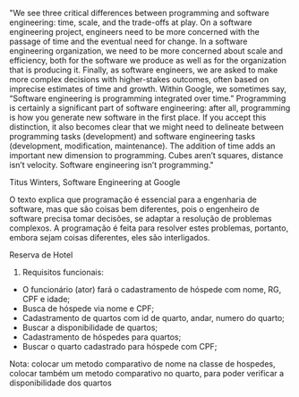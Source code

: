"We see three critical differences between programming and software engineering: time, scale, and the trade-offs at play. On a software engineering project, engineers need to be more concerned with the passage of time and the eventual need for change. In a software engineering organization, we need to be more concerned about scale and efficiency, both for the software we produce as well as for the organization that is producing it. Finally, as software engineers, we are asked to make more complex decisions with higher-stakes outcomes, often based on imprecise estimates of time and growth. Within Google, we sometimes say, “Software engineering is programming integrated over time.” Programming is certainly a significant part of software engineering: after all, programming is how you generate new software in the first place. If you accept this distinction, it also becomes clear that we might need to delineate between programming tasks (development) and software engineering tasks (development, modification, maintenance). The addition of time adds an important new dimension to programming. Cubes aren’t squares, distance isn’t velocity. Software engineering isn’t programming."

Titus Winters, Software Engineering at Google

O texto explica que programação é essencial para a engenharia de software, mas que são coisas bem diferentes, pois o engenheiro de software precisa tomar decisões, se adaptar a resolução de problemas complexos. A programação é feita para resolver estes problemas, portanto, embora sejam coisas diferentes, eles são interligados.

Reserva de Hotel

1. Requisitos funcionais:
  - O funcionário (ator) fará o cadastramento de hóspede com nome, RG, CPF e idade;
  - Busca de hóspede via nome e CPF;
  - Cadastramento de quartos com id de quarto, andar, numero do quarto;
  - Buscar a disponibilidade de quartos;
  - Cadastramento de hóspedes para quartos;
  - Buscar o quarto cadastrado para hóspede com CPF;

  Nota: colocar um metodo comparativo de nome na classe de hospedes, colocar também um metodo comparativo no quarto, para poder verificar a disponibilidade dos quartos
